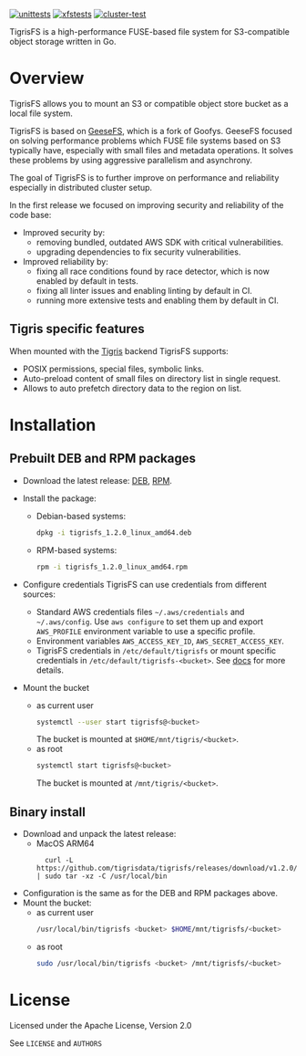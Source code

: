 [![unittests](https://github.com/tigrisdata/tigrisfs/actions/workflows/test.yaml/badge.svg)]()
[![xfstests](https://github.com/tigrisdata/tigrisfs/actions/workflows/xfstests.yaml/badge.svg)]()
[![cluster-test](https://github.com/tigrisdata/tigrisfs/actions/workflows/cluster_test.yaml/badge.svg)]()


TigrisFS is a high-performance FUSE-based file system for S3-compatible object storage written in Go.

# Overview

TigrisFS allows you to mount an S3 or compatible object store bucket as a local file system.

TigrisFS is based on [GeeseFS](https://github.com/yandex-cloud/geesefs), which is a fork of Goofys.
GeeseFS focused on solving performance problems which FUSE file systems based on S3 typically have,
especially with small files and metadata operations.
It solves these problems by using aggressive parallelism and asynchrony.

The goal of TigrisFS is to further improve on performance and reliability especially in distributed cluster setup.

In the first release we focused on improving security and reliability of the code base:
 * Improved security by:
   * removing bundled, outdated AWS SDK with critical vulnerabilities.
   * upgrading dependencies to fix security vulnerabilities.
 * Improved reliability by:
   * fixing all race conditions found by race detector, which is now enabled by default in tests.
   * fixing all linter issues and enabling linting by default in CI.
   * running more extensive tests and enabling them by default in CI.

## Tigris specific features

When mounted with the [Tigris](https://www.tigrisdata.com) backend TigrisFS supports:
  * POSIX permissions, special files, symbolic links.
  * Auto-preload content of small files on directory list in single request.
  * Allows to auto prefetch directory data to the region on list.

# Installation

## Prebuilt DEB and RPM packages 

* Download the latest release: [DEB](https://github.com/tigrisdata/tigrisfs/releases/download/v1.2.0/tigrisfs_1.2.0_linux_amd64.deb), [RPM](https://github.com/tigrisdata/tigrisfs/releases/download/v1.2.0/tigrisfs_1.2.0_linux_amd64.rpm).
* Install the package:
  * Debian-based systems:
    ```bash
    dpkg -i tigrisfs_1.2.0_linux_amd64.deb
    ```
  * RPM-based systems:
    ```bash
    rpm -i tigrisfs_1.2.0_linux_amd64.rpm
    ```
* Configure credentials
  TigrisFS can use credentials from different sources:
  * Standard AWS credentials files `~/.aws/credentials` and `~/.aws/config`. Use `aws configure` to set them up and export
    `AWS_PROFILE` environment variable to use a specific profile.
  * Environment variables `AWS_ACCESS_KEY_ID`, `AWS_SECRET_ACCESS_KEY`.
  * TigrisFS credentials in `/etc/default/tigrisfs` or mount specific credentials in `/etc/default/tigrisfs-<bucket>`.
See [docs](https://www.tigrisdata.com/docs/sdks/s3/aws-cli/) for more details.
 
* Mount the bucket
  * as current user
    ```bash
    systemctl --user start tigrisfs@<bucket>
    ```
    The bucket is mounted at `$HOME/mnt/tigris/<bucket>`.
  * as root
    ```bash
    systemctl start tigrisfs@<bucket>
    ```
    The bucket is mounted at `/mnt/tigris/<bucket>`.

## Binary install

* Download and unpack the latest release:
  * MacOS ARM64
    ```
      curl -L https://github.com/tigrisdata/tigrisfs/releases/download/v1.2.0/tigrisfs_1.2.0_darwin_arm64.tar.gz | sudo tar -xz -C /usr/local/bin
    ```
* Configuration is the same as for the DEB and RPM packages above.
* Mount the bucket:
  * as current user
    ```bash
    /usr/local/bin/tigrisfs <bucket> $HOME/mnt/tigrisfs/<bucket>
    ```
  * as root
    ```bash
    sudo /usr/local/bin/tigrisfs <bucket> /mnt/tigrisfs/<bucket>
    ```
 
# License

Licensed under the Apache License, Version 2.0

See `LICENSE` and `AUTHORS`